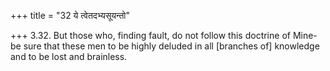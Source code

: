 +++
title = "32 ये त्वेतदभ्यसूयन्तो"

+++
3.32. But those who, finding fault, do not follow this doctrine of
Mine-be sure that these men to be highly deluded in all \[branches of\]
knowledge and to be lost and brainless.

